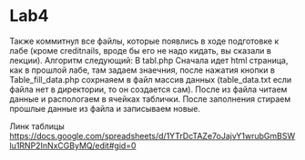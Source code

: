 # Lab4
Также коммитнул все  файлы, которые появлись в ходе подготовке к лабе (кроме creditnails, вроде бы его не надо кидать, вы сказали в лекции). 
Алгоритм следующий: В tabl.php Сначала идет html страница, как в прошлой лабе, там задаем знаечния, после нажатия кнопки в Table_fill_data.php сохрнаяем в файл
массив данных (table_data.txt если файла нет в директории, то он создается  сам). После из файла читаем данные и распологаем в ячейках таблички. 
После заполнения стираем прошлые данные из файла и записываем новые.

Линк таблицы https://docs.google.com/spreadsheets/d/1YTrDcTAZe7oJajvY1wrubGmBSWlu1RNP2InNxCGByMQ/edit#gid=0

